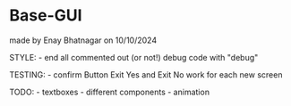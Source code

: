 # Base-GUI
made by Enay Bhatnagar on 10/10/2024

STYLE:
    - end all commented out (or not!) debug code with "debug"

TESTING:
    - confirm Button Exit Yes and Exit No work for each new screen

TODO:
    - textboxes
    - different components
    - animation
